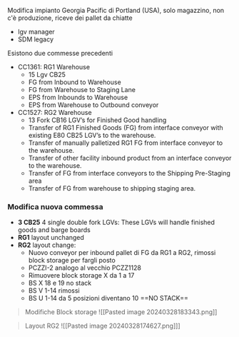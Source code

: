 Modifica impianto Georgia Pacific di Portland (USA), solo magazzino, non c'è produzione, riceve dei pallet da chiatte 
- lgv manager
- SDM legacy

Esistono due commesse precedenti
- CC1361: RG1 Warehouse
	- 15 Lgv CB25
	- FG from Inbound to Warehouse
	- FG from Warehouse to Staging Lane
	- EPS from Inbounds to Warehouse
	- EPS from Warehouse to Outbound conveyor
- CC1527: RG2 Warehouse
	- 13 Fork CB16 LGV’s for Finished Good handling
	- Transfer of RG1 Finished Goods (FG) from interface conveyor with existing E80 CB25 LGV’s to the warehouse.
	- Transfer of manually palletized RG1 FG from interface conveyor to the warehouse.
	- Transfer of other facility inbound product from an interface conveyor to the warehouse.
	- Transfer of FG from interface conveyors to the Shipping Pre-Staging area
	- Transfer of FG from warehouse to shipping staging area.

### Modifica nuova commessa
- **3 CB25** 4 single double fork LGVs: These LGVs will handle finished goods and barge boards
-  **RG1** layout unchanged
  - **RG2** layout change:
	- Nuovo conveyor per inbound pallet di FG da RG1 a RG2, rimossi block storage per  fargli posto
	- PCZZI-2 analogo al vecchio PCZZ1128
	- Rimuovere block storage X da 1 a 17
	- BS X 18 e 19 no stack
	- BS V  1-14 rimossi
	- BS U 1-14 da 5 posizioni diventano 10 ==NO STACK==

>Modifiche Block storage
![[Pasted image 20240328183343.png]]

>Layout RG2
![[Pasted image 20240328174627.png]]]

